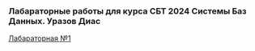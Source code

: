 ### Лабараторные работы для курса СБТ 2024 Системы Баз Данных. Уразов Диас
  [Лабараторная №1](./lab-1/README.md)